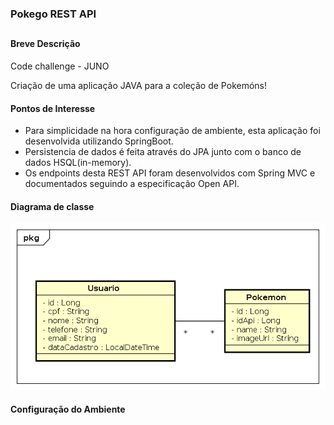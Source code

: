 ### Pokego REST API
##

#### Breve Descrição
Code challenge - JUNO

Criação de uma aplicação JAVA para a coleção de Pokemóns!

#### Pontos de Interesse
 - Para simplicidade na hora configuração de ambiente, esta aplicação foi desenvolvida utilizando SpringBoot. 
 - Persistencia de dados é feita através do JPA junto com o banco de dados HSQL(in-memory). 
 - Os endpoints desta REST API foram desenvolvidos com Spring MVC e documentados seguindo a especificação Open API.

#### Diagrama de classe
![alt text](https://github.com/ehCruz/sample-1/blob/master/diagrama.png?raw=true)

#### Configuração do Ambiente